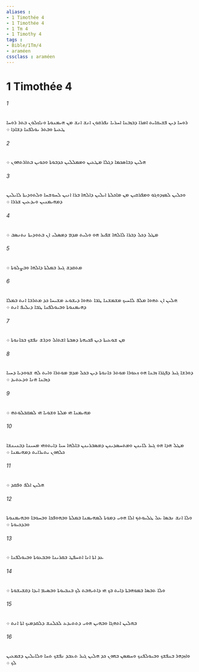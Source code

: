 ```yaml
---
aliases : 
- 1 Timothée 4
- 1 Timothée 4
- 1 Tm 4
- 1 Timothy 4
tags : 
- Bible/1Tm/4
- araméen
cssclass : araméen
---
```


# 1 Timothée 4

###### 1
ܪܘܚܐ ܕܝܢ ܦܫܝܩܐܝܬ ܐܡܪܐ ܕܒܙܒܢܐ ܐܚܪܝܐ ܢܦܪܩܘܢ ܐܢܫ ܐܢܫ ܡܢ ܗܝܡܢܘܬܐ ܘܢܐܙܠܘܢ ܒܬܪ ܪܘܚܐ ܛܥܝܬܐ ܘܒܬܪ ܝܘܠܦܢܐ ܕܫܐܕܐ ܀
###### 2
ܗܠܝܢ ܕܒܐܤܟܡܐ ܕܓܠܐ ܡܛܥܝܢ ܘܡܡܠܠܝܢ ܟܕܒܘܬܐ ܘܟܘܝܢ ܒܬܐܪܬܗܘܢ ܀
###### 3
ܘܟܠܝܢ ܠܡܙܕܘܓܘ ܘܡܦܪܩܝܢ ܡܢ ܡܐܟܠܬܐ ܐܝܠܝܢ ܕܐܠܗܐ ܒܪܐ ܐܢܝܢ ܠܚܘܫܚܐ ܘܠܬܘܕܝܬܐ ܠܐܝܠܝܢ ܕܡܗܝܡܢܝܢ ܘܝܕܥܝܢ ܫܪܪܐ ܀
###### 4
ܡܛܠ ܕܟܠ ܕܒܪܐ ܠܐܠܗܐ ܫܦܝܪ ܗܘ ܘܠܝܬ ܡܕܡ ܕܡܤܠܝ ܐܢ ܒܬܘܕܝܬܐ ܢܬܢܤܒ ܀
###### 5
ܡܬܩܕܫ ܓܝܪ ܒܡܠܬܐ ܕܐܠܗܐ ܘܒܨܠܘܬܐ ܀
###### 6
ܗܠܝܢ ܐܢ ܬܗܘܐ ܡܠܦ ܠܐܚܝܟ ܡܫܡܫܢܐ ܛܒܐ ܬܗܘܐ ܕܝܫܘܥ ܡܫܝܚܐ ܟܕ ܡܬܪܒܐ ܐܢܬ ܒܡܠܐ ܕܗܝܡܢܘܬܐ ܘܒܝܘܠܦܢܐ ܛܒܐ ܕܝܠܝܦ ܐܢܬ ܀
###### 7
ܡܢ ܫܘܥܝܬܐ ܕܝܢ ܦܟܝܗܬܐ ܕܤܒܬܐ ܐܫܬܐܠ ܘܕܪܫ ܢܦܫܟ ܒܟܐܢܘܬܐ ܀
###### 8
ܕܘܪܫܐ ܓܝܪ ܕܦܓܪܐ ܙܒܢܐ ܗܘ ܙܥܘܪܐ ܡܘܬܪ ܟܐܢܘܬܐ ܕܝܢ ܒܟܠ ܡܕܡ ܡܘܬܪܐ ܘܐܝܬ ܠܗ ܫܘܘܕܝܐ ܕܚܝܐ ܕܙܒܢܐ ܗܢܐ ܘܕܥܬܝܕ ܀
###### 9
ܡܗܝܡܢܐ ܗܝ ܡܠܬܐ ܘܫܘܝܐ ܗܝ ܠܡܩܒܠܘܬܗ ܀
###### 10
ܡܛܠ ܗܕܐ ܗܘ ܓܝܪ ܠܐܝܢܢ ܘܡܬܚܤܕܝܢܢ ܕܡܤܒܪܝܢܢ ܒܐܠܗܐ ܚܝܐ ܕܐܝܬܘܗܝ ܡܚܝܢܐ ܕܒܢܝܢܫܐ ܟܠܗܘܢ ܝܬܝܪܐܝܬ ܕܡܗܝܡܢܐ ܀
###### 11
ܗܠܝܢ ܐܠܦ ܘܦܩܕ ܀
###### 12
ܘܠܐ ܐܢܫ ܢܒܤܐ ܥܠ ܛܠܝܘܬܟ ܐܠܐ ܗܘܝ ܕܡܘܬܐ ܠܡܗܝܡܢܐ ܒܡܠܬܐ ܘܒܗܘܦܟܐ ܘܒܚܘܒܐ ܘܒܗܝܡܢܘܬܐ ܘܒܕܟܝܘܬܐ ܀
###### 13
ܥܕ ܐܬܐ ܐܢܐ ܐܬܚܦܛ ܒܩܪܝܢܐ ܘܒܒܥܘܬܐ ܘܒܝܘܠܦܢܐ ܀
###### 14
ܘܠܐ ܬܒܤܐ ܒܡܘܗܒܬܐ ܕܐܝܬ ܒܟ ܗܝ ܕܐܬܝܗܒܬ ܠܟ ܒܢܒܝܘܬܐ ܘܒܤܝܡ ܐܝܕܐ ܕܩܫܝܫܘܬܐ ܀
###### 15
ܒܗܠܝܢ ܐܬܗܓܐ ܘܒܗܝܢ ܗܘܝ ܕܬܬܝܕܥ ܠܟܠܢܫ ܕܠܩܕܡܝܟ ܐܬܐ ܐܢܬ ܀
###### 16
ܘܐܙܕܗܪ ܒܢܦܫܟ ܘܒܝܘܠܦܢܟ ܘܚܡܤܢ ܒܗܘܢ ܟܕ ܗܠܝܢ ܓܝܪ ܬܥܒܕ ܢܦܫܟ ܬܚܐ ܘܠܐܝܠܝܢ ܕܫܡܥܝܢ ܠܟ ܀

